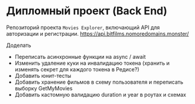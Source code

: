 # Дипломный проект (Back End)
Репозиторий проекта `Movies Explorer`, включающий API для авторизации и регистрации.
https://api.bitfilms.nomoredomains.monster/

Доделать
* Переписать асинхронные функции на async / await
* Изменить удаление куки на инвалидацию токена (хранить и изменять секрет для каждого токена в Редисе?)
* Добавить юнит-тесты
* Добавить хранение фильмов в схему пользователя и переписать выборку GetMyMovies
* Добавить кастомную валидацию duration и year в роутах и схемах
